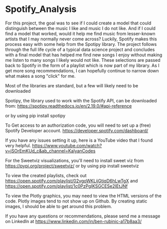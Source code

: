 # Spotify_Analysis
For this project, the goal was to see if I could create a model that could distinguish between the music I like and music I do not like. And if I could find a model that worked, would it help me find music from lesser-known artists that I may normally never come across? Luckily, Spotify makes this process easy with some help from the Spotipy library. The project follows through the full life cycle of a typical data science project and concludes with a final model that has helped me find new songs I enjoy without making me listen to many songs I likely would not like. These selections are passed back to Spotify in the form of a playlist which is now part of my library. As I get more song recommendations, I can hopefully continue to narrow down what makes a song "click" for me.

Most of the libraries are standard, but a few will likely need to be downloaded

Spotipy, the library used to work with the Spotify API, can be downloaded from: 
https://spotipy.readthedocs.io/en/2.19.0/#api-reference

or by using 
pip install spotipy


To Get access to an authorization code, you will need to set up a (free) Spotify Developer account. 
https://developer.spotify.com/dashboard/

If you have any issues setting it up, here is a YouTube video that I found very helpful.
https://www.youtube.com/watch?v=jSOrEmKUd_c&ab_channel=KalyanCodes


For the Sweetviz visualizations, you'll need to install sweet viz from https://pypi.org/project/sweetviz/
or by using pip install sweetviz

To view the created playlists, check out https://open.spotify.com/playlist/02vgoWKLijGtiqD6hLwTgX and https://open.spotify.com/playlist/1c0PzPgIKSGCESe2IEtJNf

To view the Plotly graphics, you may need to view the HTML versions of the code. Plotly images tend to not show up on Github. By creating static images, I should be able to get around this problem.

If you have any questions or recommendations, please send me a message on LinkedIn at 
https://www.linkedin.com/in/ben-rubinic-a17b8aa3/
